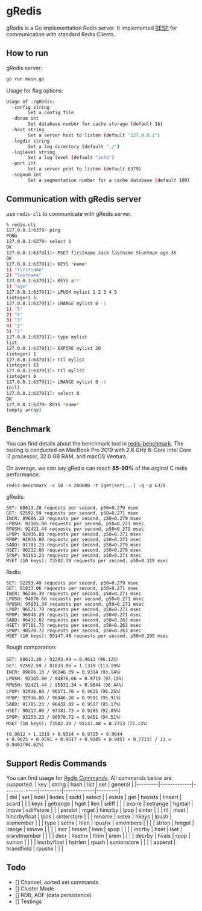 # gRedis
gRedis is a Go implementation Redis server. It implemented [RESP](https://redis.io/docs/reference/protocol-spec/) for communication with standard Redis Clients.

## How to run
gRedis server:
```bash
go run main.go
```

Usage for flag options:
```bash
Usage of ./gRedis:
  -config string
        Set a config file
  -dbnum int
        Set database number for cache storage (default 16)
  -host string
        Set a server host to listen (default "127.0.0.1")
  -logdir string
        Set a log directory (default "./")
  -loglevel string
        Set a log level (default "info")
  -port int
        Set a server prot to listen (default 6379)
  -segnum int
        Set a segmentation number for a cache database (default 100)
```

## Communication with gRedis server
use `redis-cli` to communicate with gRedis server.
```bash
% redis-cli
127.0.0.1:6379> ping
PONG
127.0.0.1:6379> select 1
OK
127.0.0.1:6379[1]> MSET firstname Jack lastname Stuntman age 35
OK
127.0.0.1:6379[1]> KEYS *name*
1) "firstname"
2) "lastname"
127.0.0.1:6379[1]> KEYS a??
1) "age"
127.0.0.1:6379[1]> LPUSH mylist 1 2 3 4 5
(integer) 5
127.0.0.1:6379[1]> LRANGE mylist 0 -1
1) "5"
2) "4"
3) "3"
4) "2"
5) "1"
127.0.0.1:6379[1]> type mylist
list
127.0.0.1:6379[1]> EXPIRE mylist 20
(integer) 1
127.0.0.1:6379[1]> ttl mylist
(integer) 13
127.0.0.1:6379[1]> ttl mylist
(integer) 0
127.0.0.1:6379[1]> LRANGE mylist 0 -1
(nil)
127.0.0.1:6379[1]> select 0
OK
127.0.0.1:6379> KEYS *name*
(empty array)
```

## Benchmark
You can find details about the benchmark tool in [redis-benchmark](https://redis.io/docs/management/optimization/benchmarks/).
The testing is conducted on MacBook Pro 2019 with 2.6 GHz 6-Core Intel Core i7 processor, 32.0 GB RAM, and macOS Ventura.

On average, we can say gRedis can reach **85-90%** of the orginal C redis performance.

`redis-benchmark -c 50 -n 200000 -t [get|set|...] -q -p 6379`

gRedis:
```text
SET: 88613.20 requests per second, p50=0.279 msec                   
GET: 92592.59 requests per second, p50=0.271 msec                   
INCR: 89686.10 requests per second, p50=0.279 msec                   
LPUSH: 92165.90 requests per second, p50=0.271 msec                   
RPUSH: 92421.44 requests per second, p50=0.279 msec                   
LPOP: 92936.80 requests per second, p50=0.271 msec                   
RPOP: 92936.80 requests per second, p50=0.271 msec                   
SADD: 91785.23 requests per second, p50=0.279 msec                   
HSET: 90212.00 requests per second, p50=0.279 msec                   
SPOP: 93153.23 requests per second, p50=0.271 msec                   
MSET (10 keys): 73502.39 requests per second, p50=0.319 msec   
```

Redis:
```text
SET: 92293.49 requests per second, p50=0.279 msec                   
GET: 81833.06 requests per second, p50=0.271 msec                   
INCR: 96246.39 requests per second, p50=0.271 msec                   
LPUSH: 94876.66 requests per second, p50=0.271 msec                   
RPUSH: 95831.34 requests per second, p50=0.271 msec                   
LPOP: 96571.70 requests per second, p50=0.271 msec                   
RPOP: 96946.20 requests per second, p50=0.271 msec                   
SADD: 96432.02 requests per second, p50=0.263 msec                   
HSET: 97181.73 requests per second, p50=0.263 msec                    
SPOP: 98570.72 requests per second, p50=0.263 msec                    
MSET (10 keys): 95147.48 requests per second, p50=0.295 msec    
```

Rough comparation:
```text
SET: 88613.20 / 92293.49 = 0.9612（96.12%）
GET: 92592.59 / 81833.06 = 1.1319（113.19%）
INCR: 89686.10 / 96246.39 = 0.9314（93.14%）
LPUSH: 92165.90 / 94876.66 = 0.9715（97.15%）
RPUSH: 92421.44 / 95831.34 = 0.9644（96.44%）
LPOP: 92936.80 / 96571.70 = 0.9625（96.25%）
RPOP: 92936.80 / 96946.20 = 0.9591（95.91%）
SADD: 91785.23 / 96432.02 = 0.9517（95.17%）
HSET: 90212.00 / 97181.73 = 0.9285（92.85%）
SPOP: 93153.23 / 98570.72 = 0.9451（94.51%）
MSET (10 keys): 73502.39 / 95147.48 = 0.7713（77.13%）

(0.9612 + 1.1319 + 0.9314 + 0.9715 + 0.9644 
+ 0.9625 + 0.9591 + 0.9517 + 0.9285 + 0.9451 + 0.7713) / 11 ≈ 0.9462(94.62%)
```


## Support Redis Commands
You can find usage for [Redis Commands](https://redis.io/commands/). All commands below are supported.
| key     | string      | hash         | list    | set         | general |
|---------|-------------|--------------|---------|-------------|---------|   
| del     | set         | hdel         | lindex  | sadd        | select  |
| exists  | get         | hexists      | linsert | scard       |         |
| keys    | getrange    | hget         | llen    | sdiff       |         |
| expire  | setrange    | hgetall      | lmove   | sdiffstore  |         |
| persist | mget        | hincrby      | lpop    | sinter      |         |
| ttl     | mset        | hincrbyfloat | lpos    | sinterstore |         |
| rename  | setex       | hkeys        | lpush   | sismember   |         |
| type    | setnx       | hlen         | lpushx  | smembers    |         |
|         | strlen      | hmget        | lrange  | smove       |         |
|         | incr        | hmset        | lrem    | spop        |         |
|         | incrby      | hset         | lset    | srandmember |         |
|         | decr        | hsetnx       | ltrim   | srem        |         |
|         | decrby      | hvals        | rpop    | sunion      |         |
|         | incrbyfloat | hstrlen      | rpush   | sunionstore |         |
|         | append      | hrandfield   | rpushx  |             |         |

## Todo
+ [] Channel, sorted set commands
+ [] Cluster Mode
+ [] RDB, AOF (data persistence)
+ [] Testings